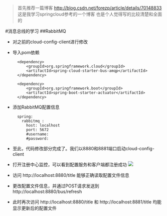 >首先推荐一篇博客
>http://blog.csdn.net/forezp/article/details/70148833
>这是我学习springcloud参考的一个博客
>也是个人觉得写的比较清楚和全面的

#消息总线的学习
##RabbitMQ

- 对之前的cloud-config-client进行修改

- 导入pom依赖 

		<dependency>
			<groupId>org.springframework.cloud</groupId>
			<artifactId>spring-cloud-starter-bus-amqp</artifactId>
		</dependency>

		<dependency>
			<groupId>org.springframework.boot</groupId>
			<artifactId>spring-boot-starter-actuator</artifactId>
		</dependency>

- 添加RabbitMQ配置信息

		spring:
		  rabbitmq :
		    host: localhost
		    port: 5672
		    #username: 
		    #password: 
		      
- 至此，代码修改部分完成了。我们以8880和8881端口启动cloud-config-client
- 打开注册中心监控，可以看到配置服务和客户端都注册成功
![](/img/0037.png)

- 访问 http://localhost:8880/title 能够正确读取配置文件信息

- 更改配置文件信息，并通过POST请求发送到 http://localhost:8880/bus/refresh 

- 此时再次访问 http://localhost:8880/title 和 http://localhost:8881/title 均能显示更新后的配置文件
